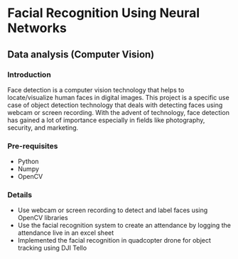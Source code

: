 # Facial Recognition Using Neural Networks
## Data analysis (Computer Vision)

### Introduction
Face detection is a computer vision technology that helps to locate/visualize human faces in digital images. This project is a specific use case of object detection technology that deals with detecting faces using webcam or screen recording. With the advent of technology, face detection has gained a lot of importance especially in fields like photography, security, and marketing.

### Pre-requisites
* Python
* Numpy
* OpenCV

### Details
* Use webcam or screen recording to detect and label faces using OpenCV libraries
* Use the facial recognition system to create an attendance by logging the attendance live in an excel sheet
* Implemented the facial recognition in quadcopter drone for object tracking using DJI Tello
